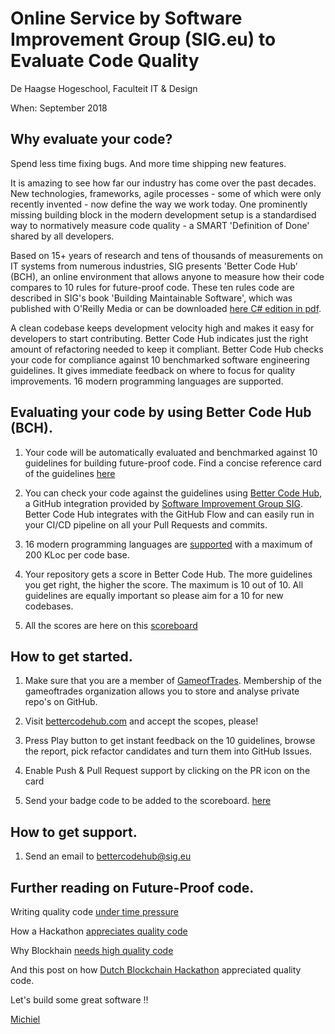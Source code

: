 
<h1>Online Service by Software Improvement Group (SIG.eu) to Evaluate Code Quality</h1>

De Haagse Hogeschool, Faculteit IT & Design

When: September 2018


## Why evaluate your code? 

Spend less time fixing bugs. And more time shipping new features.

It is amazing to see how far our industry has come over the past decades. New technologies, frameworks, agile processes - some of which were only recently invented - now define the way we work today. One prominently missing building block in the modern development setup is a standardised way to normatively measure code quality - a SMART 'Definition of Done' shared by all developers.

Based on 15+ years of research and tens of thousands of measurements on IT systems from numerous industries, SIG presents 'Better Code Hub’ (BCH), an online environment that allows anyone to measure how their code compares to 10 rules for future-proof code. These ten rules code are described in SIG's book 'Building Maintainable Software', which was published with O'Reilly Media or can be downloaded [here C# edition in pdf](https://www.sig.eu/wp-content/uploads/2017/02/Building_Maintainable_Software_C_Sharp_SIG.pdf).

A clean codebase keeps development velocity high and makes it easy for developers to start contributing. Better Code Hub indicates just the right amount of refactoring needed to keep it compliant.
Better Code Hub checks your code for compliance against 10 benchmarked software engineering guidelines. It gives immediate feedback on where to focus for quality improvements. 16 modern programming languages are supported.

## Evaluating your code by using Better Code Hub (BCH).

1. Your code will be automatically evaluated and benchmarked against 10 guidelines for building future-proof code. Find a concise reference card of the guidelines [here](https://cdn-images-1.medium.com/max/1200/1*TS-ZTeI7sQS7dy_AlMqSXQ.png)

2. You can check your code against the guidelines using [Better Code Hub](https://bettercodehub.com), a GitHub integration provided by [Software Improvement Group SIG](https://www.sig.eu/better-code-hub/). Better Code Hub integrates with the GitHub Flow and can easily run in your CI/CD pipeline on all your Pull Requests and commits.

3. 16 modern programming languages are [supported](https://bettercodehub.com/docs/configuration-manual) with a maximum of 200 KLoc per code base.

4. Your repository gets a score in Better Code Hub. The more guidelines you get right, the higher the score. The maximum is 10 out of 10. All guidelines are equally important so please aim for a 10 for new codebases.

5. All the scores are here on this [scoreboard](/scoreboard)


## How to get started.

1. Make sure that you are a member of [GameofTrades](https://github.com/gameoftrades). Membership of the gameoftrades organization allows you to store and analyse private repo's on GitHub.

2. Visit [bettercodehub.com](https://bettercodehub.com) and accept the scopes, please!

3. Press Play button to get instant feedback on the 10 guidelines, browse the report, pick refactor candidates and turn them into GitHub Issues.

4. Enable Push & Pull Request support by clicking on the PR icon on the card

5. Send your badge code to be added to the scoreboard. [here](/scoreboard)


## How to get support.

1. Send an email to bettercodehub@sig.eu


## Further reading on Future-Proof code.

Writing quality code [under time pressure](https://hackernoon.com/writing-quality-code-under-time-pressure-62ebeb5f39c5)

How a Hackathon [appreciates quality code](https://dev.to/jstvssr/how-a-hackathon-appreciates-quality-code)

Why Blockhain [needs high quality code ](https://medium.com/@jstvssr/why-blockchain-needs-future-proof-code-cb09b39175e1#.bqfmcig55)

And this post on how [Dutch Blockchain Hackathon](https://dev.to/jstvssr/how-a-hackathon-appreciates-quality-code) appreciated quality code.



Let's build some great software !!

[Michiel](https://github.com/michielcuijpers)

